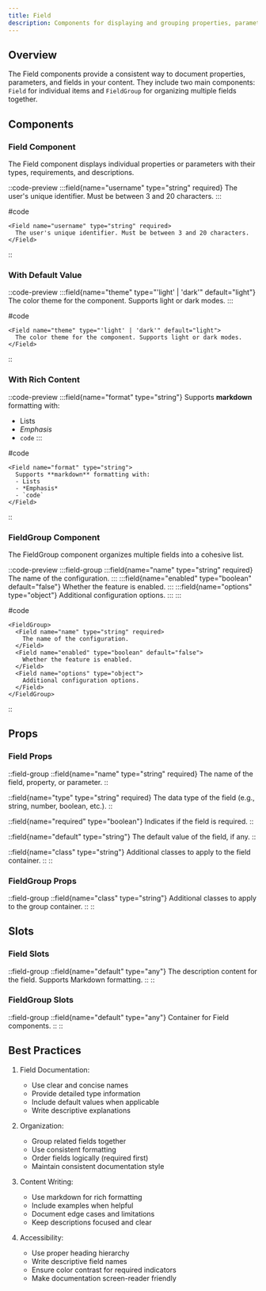 ```yaml
---
title: Field
description: Components for displaying and grouping properties, parameters, and field documentation.
---
```


## Overview

The Field components provide a consistent way to document properties, parameters, and fields in your content. They include two main components: `Field` for individual items and `FieldGroup` for organizing multiple fields together.

## Components

### Field Component

The Field component displays individual properties or parameters with their types, requirements, and descriptions.

::code-preview
:::field{name="username" type="string" required}
The user's unique identifier. Must be between 3 and 20 characters.
:::

#code
```vue
<Field name="username" type="string" required>
  The user's unique identifier. Must be between 3 and 20 characters.
</Field>
```
::

### With Default Value

::code-preview
:::field{name="theme" type="'light' | 'dark'" default="light"}
The color theme for the component. Supports light or dark modes.
:::

#code
```vue
<Field name="theme" type="'light' | 'dark'" default="light">
  The color theme for the component. Supports light or dark modes.
</Field>
```
::

### With Rich Content

::code-preview
:::field{name="format" type="string"}
Supports **markdown** formatting with:
- Lists
- *Emphasis*
- `code`
:::

#code
```vue
<Field name="format" type="string">
  Supports **markdown** formatting with:
  - Lists
  - *Emphasis*
  - `code`
</Field>
```
::

### FieldGroup Component

The FieldGroup component organizes multiple fields into a cohesive list.

::code-preview
:::field-group
  :::field{name="name" type="string" required}
  The name of the configuration.
  :::
  :::field{name="enabled" type="boolean" default="false"}
  Whether the feature is enabled.
  :::
  :::field{name="options" type="object"}
  Additional configuration options.
  :::
:::

#code
```vue
<FieldGroup>
  <Field name="name" type="string" required>
    The name of the configuration.
  </Field>
  <Field name="enabled" type="boolean" default="false">
    Whether the feature is enabled.
  </Field>
  <Field name="options" type="object">
    Additional configuration options.
  </Field>
</FieldGroup>
```
::

## Props

### Field Props

::field-group
  ::field{name="name" type="string" required}
  The name of the field, property, or parameter.
  ::

  ::field{name="type" type="string" required}
  The data type of the field (e.g., string, number, boolean, etc.).
  ::

  ::field{name="required" type="boolean"}
  Indicates if the field is required.
  ::

  ::field{name="default" type="string"}
  The default value of the field, if any.
  ::

  ::field{name="class" type="string"}
  Additional classes to apply to the field container.
  ::
::

### FieldGroup Props

::field-group
  ::field{name="class" type="string"}
  Additional classes to apply to the group container.
  ::
::

## Slots

### Field Slots

::field-group
  ::field{name="default" type="any"}
  The description content for the field. Supports Markdown formatting.
  ::
::

### FieldGroup Slots

::field-group
  ::field{name="default" type="any"}
  Container for Field components.
  ::
::

## Best Practices

1. Field Documentation:
   - Use clear and concise names
   - Provide detailed type information
   - Include default values when applicable
   - Write descriptive explanations

2. Organization:
   - Group related fields together
   - Use consistent formatting
   - Order fields logically (required first)
   - Maintain consistent documentation style

3. Content Writing:
   - Use markdown for rich formatting
   - Include examples when helpful
   - Document edge cases and limitations
   - Keep descriptions focused and clear

4. Accessibility:
   - Use proper heading hierarchy
   - Write descriptive field names
   - Ensure color contrast for required indicators
   - Make documentation screen-reader friendly
